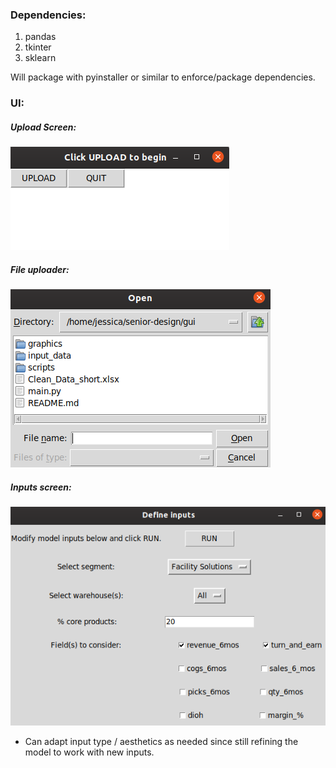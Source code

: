 ### Dependencies:
1. pandas
1. tkinter
1. sklearn

Will package with pyinstaller or similar to enforce/package dependencies. 

### UI:
##### Upload Screen:
![](graphics/upload_screen.png)

##### File uploader:
![](graphics/file_uploader.png)

##### Inputs screen:
![](graphics/inputs_screen.png)
- Can adapt input type / aesthetics as needed since still refining the model to work with new inputs.


